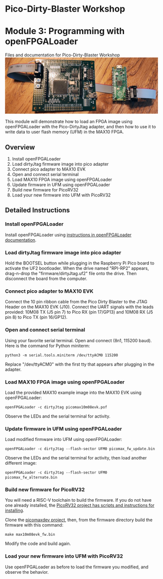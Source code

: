 # Pico-Dirty-Blaster Workshop
# Module 3:  Programming with openFPGALoader
Files and documentation for Pico-Dirty-Blaster Workshop
![MAX10 10M08 Evaluation Kit connected to Pico-Dirty-Blaster](../img/pico-dirty-blaster-connected.jpg)

This module will demonstrate how to load an FPGA image using openFPGALoader with the Pico-DirtyJtag adapter, and then how to use it to write data to user flash memory (UFM) in the MAX10 FPGA.

## Overview

1. Install openFPGALoader
2. Load dirtyJtag firmware image into pico adapter
3. Connect pico adapter to MAX10 EVK
4. Open and connect serial terminal
5. Load MAX10 FPGA image using openFPGALoader
6. Update firmware in UFM using openFPGALoader
7. Build new firmware for PicoRV32
8. Load your new firmware into UFM with PicoRV32

## Detailed Instructions

### Install openFPGALoader

Install openFPGALoader using [instructions in openFPGALoader documentation](https://trabucayre.github.io/openFPGALoader/guide/install.html). 
 
### Load dirtyJtag firmware image into pico adapter

Hold the BOOTSEL button while plugging in the Raspberry Pi Pico board to activate the UF2 bootloader.  When the drive named "RPI-RP2" appears, drag-n-drop the "firmware/dirtyJtag.uf2" file onto the drive.  Then disconnect the board from the computer.

### Connect pico adapter to MAX10 EVK

Connect the 10 pin ribbon cable from the Pico Dirty Blaster to the JTAG Header on the MAX10 EVK (J10).  Connect the UART signals with the leads provided:  10M08 TX (J5 pin 7) to Pico RX (pin 17/GP13) and 10M08 RX (J5 pin 8) to Pico TX (pin 16/GP12).

### Open and connect serial terminal

Using your favorite serial terminal.  Open and connect (8n1, 115200 baud).  Here is the command for Python miniterm:
```
python3 -m serial.tools.miniterm /dev/ttyACM0 115200
```
Replace "/dev/ttyACM0" with the first tty that appears after plugging in the adapter.

### Load MAX10 FPGA image using openFPGALoader

Load the provided MAX10 example image into the MAX10 EVK using openFPGALoader:
```
openFPGALoader -c dirtyJtag picomax10m08evk.pof
```
Observe the LEDs and the serial terminal for activity.

### Update firmware in UFM using openFPGALoader

Load modified firmware into UFM using openFPGALoader:
```
openFPGALoader -c dirtyJtag --flash-sector UFM0 picomax_fw_update.bin
```
Observe the LEDs and the serial terminal for activity, then load another different image:
```
openFPGALoader -c dirtyJtag --flash-sector UFM0 picomax_fw_alternate.bin
```

### Build new firmware for PicoRV32

You will need a RISC-V toolchain to build the firmware.  If you do not have one already installed, the [PicoRV32 project has scripts and instructions for installing](https://github.com/YosysHQ/picorv32?tab=readme-ov-file#building-a-pure-rv32i-toolchain).

Clone the [picomaxdev project](https://github.com/gsteiert/picomaxdev), then, from the firmware directory build the firmware with this command:
```
make max10m08evk_fw.bin
```
Modify the code and build again.  

### Load your new firmware into UFM with PicoRV32
Use openFPGALoader as before to load the firmware you modified, and observe the behavior.


